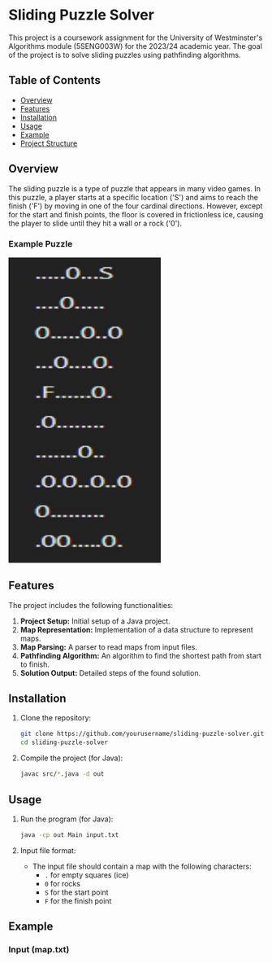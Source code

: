 # Sliding Puzzle Solver

This project is a coursework assignment for the University of Westminster's Algorithms module (5SENG003W) for the 2023/24 academic year. The goal of the project is to solve sliding puzzles using pathfinding algorithms.

## Table of Contents
- [Overview](#overview)
- [Features](#features)
- [Installation](#installation)
- [Usage](#usage)
- [Example](#example)
- [Project Structure](#project-structure)

## Overview

The sliding puzzle is a type of puzzle that appears in many video games. In this puzzle, a player starts at a specific location ('S') and aims to reach the finish ('F') by moving in one of the four cardinal directions. However, except for the start and finish points, the floor is covered in frictionless ice, causing the player to slide until they hit a wall or a rock ('0').

### Example Puzzle

<img src="https://github.com/dumiya123/Sliding-Puzzles-Game/blob/master/related-pics/Screenshot%202024-06-02%20231812.png" alt="puzzle" width=300 height=600/>

## Features

The project includes the following functionalities:
1. **Project Setup:** Initial setup of a Java project.
2. **Map Representation:** Implementation of a data structure to represent maps.
3. **Map Parsing:** A parser to read maps from input files.
4. **Pathfinding Algorithm:** An algorithm to find the shortest path from start to finish.
5. **Solution Output:** Detailed steps of the found solution.

## Installation

1. Clone the repository:
    ```bash
    git clone https://github.com/yourusername/sliding-puzzle-solver.git
    cd sliding-puzzle-solver
    ```

2. Compile the project (for Java):
    ```bash
    javac src/*.java -d out
    ```

## Usage

1. Run the program (for Java):
    ```bash
    java -cp out Main input.txt
    ```

2. Input file format:
    - The input file should contain a map with the following characters:
        - `.` for empty squares (ice)
        - `0` for rocks
        - `S` for the start point
        - `F` for the finish point

## Example

### Input (map.txt)


    
